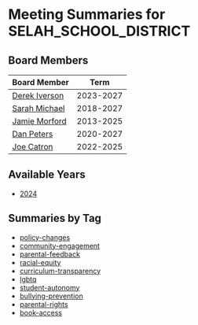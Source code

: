 # Meeting Summaries for SELAH_SCHOOL_DISTRICT

## Board Members

| Board Member       | Term           |
|--------------------|----------------|
| [Derek Iverson](board_member_357.md) | 2023-2027 |
| [Sarah Michael](board_member_358.md) | 2018-2027 |
| [Jamie Morford](board_member_359.md) | 2013-2025 |
| [Dan Peters](board_member_360.md) | 2020-2027 |
| [Joe Catron](board_member_361.md) | 2022-2025 |

## Available Years
- [2024](school_board_70_year_2024.md)

## Summaries by Tag
- [policy-changes](school_board_70_tag_policy-changes.md)
- [community-engagement](school_board_70_tag_community-engagement.md)
- [parental-feedback](school_board_70_tag_parental-feedback.md)
- [racial-equity](school_board_70_tag_racial-equity.md)
- [curriculum-transparency](school_board_70_tag_curriculum-transparency.md)
- [lgbtq](school_board_70_tag_lgbtq.md)
- [student-autonomy](school_board_70_tag_student-autonomy.md)
- [bullying-prevention](school_board_70_tag_bullying-prevention.md)
- [parental-rights](school_board_70_tag_parental-rights.md)
- [book-access](school_board_70_tag_book-access.md)
